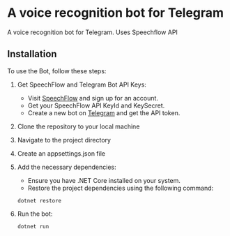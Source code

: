 # A voice recognition bot for Telegram
A voice recognition bot for Telegram. Uses Speechflow API

## Installation

To use the Bot, follow these steps:

1. Get SpeechFlow and Telegram Bot API Keys:
   - Visit [SpeechFlow](https://speechflow.io/) and sign up for an account.
   - Get your SpeechFlow API KeyId and KeySecret.
   - Create a new bot on [Telegram](https://t.me/BotFather) and get the API token.

2. Clone the repository to your local machine

3. Navigate to the project directory

4. Create an appsettings.json file 

5. Add the necessary dependencies:
   - Ensure you have .NET Core installed on your system.
   - Restore the project dependencies using the following command:
    ```shell
    dotnet restore
    ```

6. Run the bot:
   ```shell
   dotnet run
   ```
